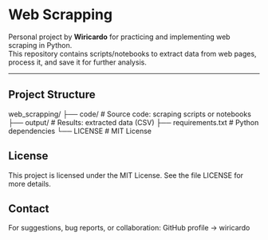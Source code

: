 # Web Scrapping

Personal project by **Wiricardo** for practicing and implementing web scraping in Python.  
This repository contains scripts/notebooks to extract data from web pages, process it, and save it for further analysis.

---

## Project Structure

web_scrapping/
├── code/              # Source code: scraping scripts or notebooks
├── output/            # Results: extracted data (CSV)
├── requirements.txt   # Python dependencies
└── LICENSE            # MIT License



## License

This project is licensed under the MIT License.
See the file LICENSE
 for more details.

## Contact

For suggestions, bug reports, or collaboration:
GitHub profile → wiricardo
